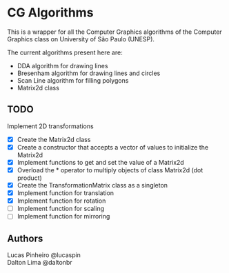 # CG Algorithms

This is a wrapper for all the Computer Graphics algorithms of the Computer Graphics class on University of São Paulo (UNESP).

The current algorithms present here are:

- DDA algorithm for drawing lines
- Bresenham algorithm for drawing lines and circles
- Scan Line algorithm for filling polygons
- Matrix2d class

## TODO

Implement 2D transformations

- [x] Create the Matrix2d class
- [x] Create a constructor that accepts a vector of values to initialize the Matrix2d
- [x] Implement functions to get and set the value of a Matrix2d
- [x] Overload the * operator to multiply objects of class Matrix2d (dot product)
- [x] Create the TransformationMatrix class as a singleton
- [x] Implement function for translation
- [x] Implement function for rotation
- [ ] Implement function for scaling
- [ ] Implement function for mirroring

## Authors

Lucas Pinheiro @lucaspin<br>
Dalton Lima @daltonbr
